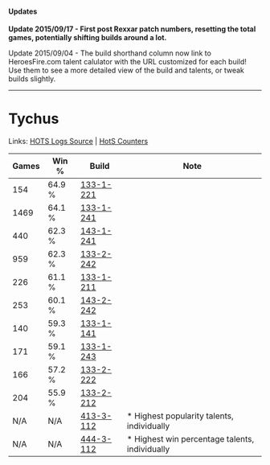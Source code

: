 #### Updates
**Update 2015/09/17 - First post Rexxar patch numbers, resetting the total games, potentially shifting builds around a lot.**

Update 2015/09/04 - The build shorthand column now link to HeroesFire.com talent calulator with the URL customized for each build!  
Use them to see a more detailed view of the build and talents, or tweak builds slightly.

***

# Tychus

Links: [HOTS Logs Source](https://www.hotslogs.com/Sitewide/HeroDetails?Hero=Tychus) | [HotS Counters](http://hotscounters.com/#/hero/Tychus)

Games  | Win %  | Build     | Note
-----  | -----  | -----     | ----
154    | 64.9 % | [133-1-221](http://www.heroesfire.com/hots/talent-calculator/tychus#hEQL) | 
1469   | 64.1 % | [133-1-241](http://www.heroesfire.com/hots/talent-calculator/tychus#hEQf) | 
440    | 62.3 % | [143-1-241](http://www.heroesfire.com/hots/talent-calculator/tychus#hcr9) | 
959    | 62.3 % | [133-2-242](http://www.heroesfire.com/hots/talent-calculator/tychus#hEgI) | 
226    | 61.1 % | [133-1-211](http://www.heroesfire.com/hots/talent-calculator/tychus#hEQB) | 
253    | 60.1 % | [143-2-242](http://www.heroesfire.com/hots/talent-calculator/tychus#hd4o) | 
140    | 59.3 % | [133-1-141](http://www.heroesfire.com/hots/talent-calculator/tychus#hEP5) | 
171    | 59.1 % | [133-1-243](http://www.heroesfire.com/hots/talent-calculator/tychus#hEQh) | 
166    | 57.2 % | [133-2-222](http://www.heroesfire.com/hots/talent-calculator/tychus#hEf-) | 
204    | 55.9 % | [133-2-212](http://www.heroesfire.com/hots/talent-calculator/tychus#hEfq) | 
N/A    | N/A    | [413-3-112](http://www.heroesfire.com/hots/talent-calculator/tychus#rwTu) | * Highest popularity talents, individually
N/A    | N/A    | [444-3-112](http://www.heroesfire.com/hots/talent-calculator/tychus#t69e) | * Highest win percentage talents, individually
